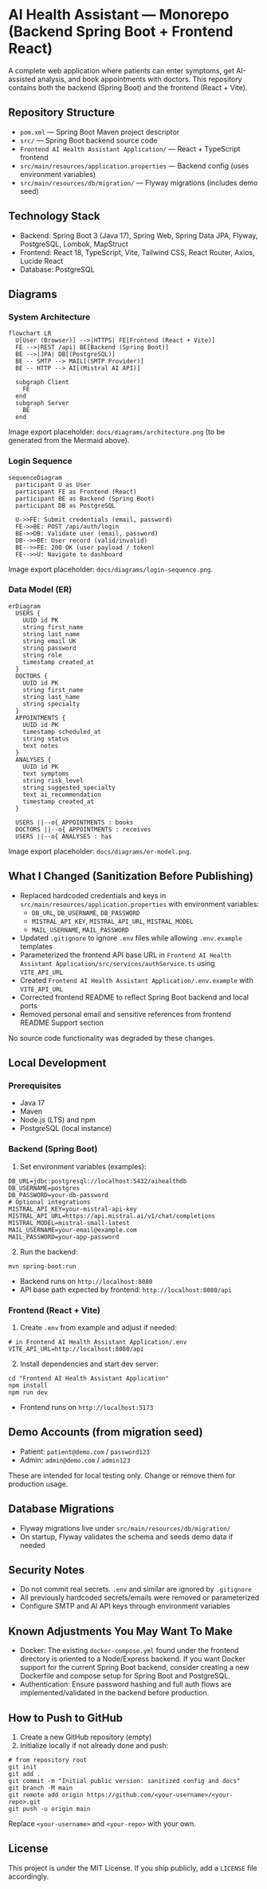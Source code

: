 # AI Health Assistant — Monorepo (Backend Spring Boot + Frontend React)

A complete web application where patients can enter symptoms, get AI-assisted analysis, and book appointments with doctors. This repository contains both the backend (Spring Boot) and the frontend (React + Vite).

## Repository Structure

- `pom.xml` — Spring Boot Maven project descriptor
- `src/` — Spring Boot backend source code
- `Frontend AI Health Assistant Application/` — React + TypeScript frontend
- `src/main/resources/application.properties` — Backend config (uses environment variables)
- `src/main/resources/db/migration/` — Flyway migrations (includes demo seed)

## Technology Stack

- Backend: Spring Boot 3 (Java 17), Spring Web, Spring Data JPA, Flyway, PostgreSQL, Lombok, MapStruct
- Frontend: React 18, TypeScript, Vite, Tailwind CSS, React Router, Axios, Lucide React
- Database: PostgreSQL

## Diagrams

### System Architecture

```mermaid
flowchart LR
  U[User (Browser)] -->|HTTPS| FE[Frontend (React + Vite)]
  FE -->|REST /api| BE[Backend (Spring Boot)]
  BE -->|JPA| DB[(PostgreSQL)]
  BE -- SMTP --> MAIL[(SMTP Provider)]
  BE -- HTTP --> AI[(Mistral AI API)]

  subgraph Client
    FE
  end
  subgraph Server
    BE
  end
```

Image export placeholder: `docs/diagrams/architecture.png` (to be generated from the Mermaid above).

### Login Sequence

```mermaid
sequenceDiagram
  participant U as User
  participant FE as Frontend (React)
  participant BE as Backend (Spring Boot)
  participant DB as PostgreSQL

  U->>FE: Submit credentials (email, password)
  FE->>BE: POST /api/auth/login
  BE->>DB: Validate user (email, password)
  DB-->>BE: User record (valid/invalid)
  BE-->>FE: 200 OK (user payload / token)
  FE-->>U: Navigate to dashboard
```

Image export placeholder: `docs/diagrams/login-sequence.png`.

### Data Model (ER)

```mermaid
erDiagram
  USERS {
    UUID id PK
    string first_name
    string last_name
    string email UK
    string password
    string role
    timestamp created_at
  }
  DOCTORS {
    UUID id PK
    string first_name
    string last_name
    string specialty
  }
  APPOINTMENTS {
    UUID id PK
    timestamp scheduled_at
    string status
    text notes
  }
  ANALYSES {
    UUID id PK
    text symptoms
    string risk_level
    string suggested_specialty
    text ai_recommendation
    timestamp created_at
  }

  USERS ||--o{ APPOINTMENTS : books
  DOCTORS ||--o{ APPOINTMENTS : receives
  USERS ||--o{ ANALYSES : has
```

Image export placeholder: `docs/diagrams/er-model.png`.

## What I Changed (Sanitization Before Publishing)

- Replaced hardcoded credentials and keys in `src/main/resources/application.properties` with environment variables:
  - `DB_URL`, `DB_USERNAME`, `DB_PASSWORD`
  - `MISTRAL_API_KEY`, `MISTRAL_API_URL`, `MISTRAL_MODEL`
  - `MAIL_USERNAME`, `MAIL_PASSWORD`
- Updated `.gitignore` to ignore `.env` files while allowing `.env.example` templates
- Parameterized the frontend API base URL in `Frontend AI Health Assistant Application/src/services/authService.ts` using `VITE_API_URL`
- Created `Frontend AI Health Assistant Application/.env.example` with `VITE_API_URL`
- Corrected frontend README to reflect Spring Boot backend and local ports
- Removed personal email and sensitive references from frontend README Support section

No source code functionality was degraded by these changes.

## Local Development

### Prerequisites

- Java 17
- Maven
- Node.js (LTS) and npm
- PostgreSQL (local instance)

### Backend (Spring Boot)

1) Set environment variables (examples):

```
DB_URL=jdbc:postgresql://localhost:5432/aihealthdb
DB_USERNAME=postgres
DB_PASSWORD=your-db-password
# Optional integrations
MISTRAL_API_KEY=your-mistral-api-key
MISTRAL_API_URL=https://api.mistral.ai/v1/chat/completions
MISTRAL_MODEL=mistral-small-latest
MAIL_USERNAME=your-email@example.com
MAIL_PASSWORD=your-app-password
```

2) Run the backend:

```
mvn spring-boot:run
```

- Backend runs on `http://localhost:8080`
- API base path expected by frontend: `http://localhost:8080/api`

### Frontend (React + Vite)

1) Create `.env` from example and adjust if needed:

```
# in Frontend AI Health Assistant Application/.env
VITE_API_URL=http://localhost:8080/api
```

2) Install dependencies and start dev server:

```
cd "Frontend AI Health Assistant Application"
npm install
npm run dev
```

- Frontend runs on `http://localhost:5173`

## Demo Accounts (from migration seed)

- Patient: `patient@demo.com` / `password123`
- Admin: `admin@demo.com` / `admin123`

These are intended for local testing only. Change or remove them for production usage.

## Database Migrations

- Flyway migrations live under `src/main/resources/db/migration/`
- On startup, Flyway validates the schema and seeds demo data if needed

## Security Notes

- Do not commit real secrets. `.env` and similar are ignored by `.gitignore`
- All previously hardcoded secrets/emails were removed or parameterized
- Configure SMTP and AI API keys through environment variables

## Known Adjustments You May Want To Make

- Docker: The existing `docker-compose.yml` found under the frontend directory is oriented to a Node/Express backend. If you want Docker support for the current Spring Boot backend, consider creating a new Dockerfile and compose setup for Spring Boot and PostgreSQL.
- Authentication: Ensure password hashing and full auth flows are implemented/validated in the backend before production.

## How to Push to GitHub

1) Create a new GitHub repository (empty)
2) Initialize locally if not already done and push:

```
# from repository root
git init
git add .
git commit -m "Initial public version: sanitized config and docs"
git branch -M main
git remote add origin https://github.com/<your-username>/<your-repo>.git
git push -u origin main
```

Replace `<your-username>` and `<your-repo>` with your own.

## License

This project is under the MIT License. If you ship publicly, add a `LICENSE` file accordingly.
